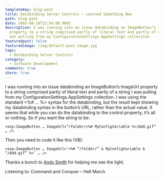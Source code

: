 ```yaml
---
templateKey: blog-post
title: Databinding Server Controls – Learned Something New
path: blog-post
date: 2003-08-16T22:54:00.000Z
description: I was running into an issue databinding an ImageButton’s ImageUrl
  property to a string comprised partly of literal text and partly of a string I
  was pulling from my ConfigurationSettings.AppSettings collection.
featuredpost: false
featuredimage: /img/default-post-image.jpg
tags:
  - Databinding Server Controls
category:
  - Software Development
comments: true
share: true
---
```

<!--StartFragment-->

I was running into an issue databinding an ImageButton’s ImageUrl property to a string comprised partly of literal text and partly of a string I was pulling from my ConfigurationSettings.AppSettings collection. I was using the standard <%# … %> syntax for the databinding, but the result kept showing my databinding syntax in the button’s URL, rather than the actual value. It seems that while you can do the databinding to the control property, it’s all or nothing. So if you want the string to be:

<!--EndFragment-->

```
<asp:ImageButton … ImageUrl=”/folder/<%# MyConfigVariable %>/Add.gif” … />
```

<!--StartFragment-->

Then you need to code it like this (VB):

<!--EndFragment-->

```
<asp:ImageButton … ImageUrl='<%# “/folder/” & MyConfigVariable & “/Add.gif” %>’ … />
```

<!--StartFragment-->

Thanks a bunch to [Andy Smith](http://weblogs.asp.net/asmith) for helping me see the light.

Listening to: Command and Conquer – Hell March

<!--EndFragment-->